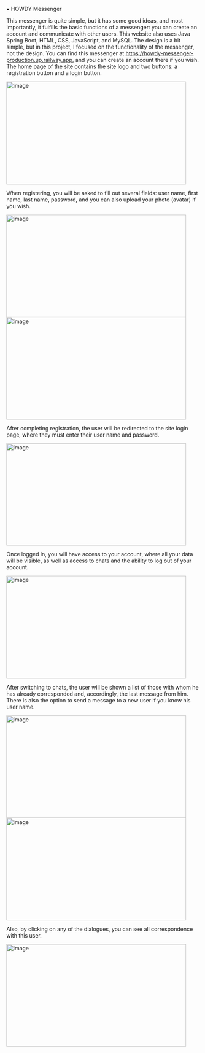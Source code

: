 •	HOWDY Messenger

This messenger is quite simple, but it has some good ideas, and most importantly, it fulfills the basic functions of a messenger: you can create an account and communicate with other users. This website also uses Java Spring Boot, HTML, CSS, JavaScript, and MySQL. The design is a bit simple, but in this project, I focused on the functionality of the messenger, not the design.
You can find this messenger at https://howdy-messenger-production.up.railway.app, and you can create an account there if you wish.
The home page of the site contains the site logo and two buttons: a registration button and a login button. 

<img width="468" height="268" alt="image" src="https://github.com/user-attachments/assets/d7696f79-be42-42d6-88aa-27426f2d4705" />

When registering, you will be asked to fill out several fields: user name, first name, last name, password, and you can also upload your photo (avatar) if you wish. 
 
<img width="468" height="267" alt="image" src="https://github.com/user-attachments/assets/df2032cc-c2e8-40da-b892-211adddcefac" />

<img width="468" height="267" alt="image" src="https://github.com/user-attachments/assets/4773e283-70b6-46dd-b55c-20746b40813e" />

After completing registration, the user will be redirected to the site login page, where they must enter their user name and password. 

<img width="468" height="266" alt="image" src="https://github.com/user-attachments/assets/19b74b0e-7f54-4058-804c-299ae1b87856" />

Once logged in, you will have access to your account, where all your data will be visible, as well as access to chats and the ability to log out of your account. 

<img width="468" height="268" alt="image" src="https://github.com/user-attachments/assets/425398f2-9422-4132-a8c8-34936bae7bf7" />

After switching to chats, the user will be shown a list of those with whom he has already corresponded and, accordingly, the last message from him. There is also the option to send a message to a new user if you know his user name. 
 
<img width="468" height="267" alt="image" src="https://github.com/user-attachments/assets/9e81aa3a-e742-4d18-84e2-98ab6b7358d2" />

<img width="468" height="267" alt="image" src="https://github.com/user-attachments/assets/00ca169f-089d-481f-9914-65dabc182ea6" />

Also, by clicking on any of the dialogues, you can see all correspondence with this user. 

<img width="468" height="267" alt="image" src="https://github.com/user-attachments/assets/05c834aa-7f8d-4a72-a3aa-7d5491ecf9cb" />
